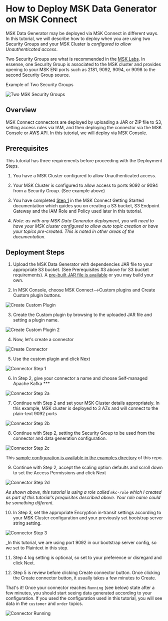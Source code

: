 # How to Deploy MSK Data Generator on MSK Connect

MSK Data Generator may be deployed via MSK Connect in different ways.  In this tutorial, we will describe how to deploy when you are using two Security Groups and your MSK Cluster is _configured to allow Unauthenticated access_.

Two Security Groups are what is recommended in the [MSK Labs](https://amazonmsk-labs.workshop.aws/).  In essense, one Security Group is associated to the MSK cluster and provides opening to your MSK ENI ports such as 2181, 9092, 9094, or 9098 to the second Security Group source.  

Example of Two Security Groups

![Two MSK Security Groups](../assets/msk-two-security-groups.png)


## Overview

MSK Connect connectors are deployed by uploading a JAR or ZIP file to S3, setting access rules via IAM, and then deploying the connector via the MSK Console or AWS API.  In this tutorial, we will deploy via MSK Console.

## Prerequisites

This tutorial has three requirements before proceeding with the Deployment Steps.

1. You have a MSK Cluster configured to allow Unauthenticated access.  

2. Your MSK Cluster is configured to allow access to ports 9092 or 9094 from a Security Group.  (See example above)

3. You have completed [Step 1](https://docs.aws.amazon.com/msk/latest/developerguide/mkc-tutorial-setup.html) in the MSK Connect Getting Started documentation which guides you on creating a S3 bucket, S3 Endpoint Gateway  and the IAM Role and Policy used later in this tutorial.

4. _Note: as with any MSK Data Generator deployment, you will need to have your MSK cluster configured to allow auto topic creation or have your topics pre-created.  This is noted in other areas of the documentation._

## Deployment Steps

1. Upload the MSK Data Generator with dependencies JAR file to your appropriate S3 bucket.  (See Prerequisites #3 above for S3 bucket requirements).  A [pre-built JAR file is available](https://github.com/awslabs/amazon-msk-data-generator/releases) or you may build your own.

2. In MSK Console, choose MSK Connect-->Custom plugins and Create Custom plugin buttons.

![Create Custom Plugin](../assets/msk-custom-plugin.png)

3. Create the Custom plugin by browsing to the uploaded JAR file and setting a plugin name.

![Create Custom Plugin 2](../assets/msk-custom-plugin-2.png)

4. Now, let's create a connector

![Create Connector](../assets/msk-create-connector.png)

5. Use the custom plugin and click Next

![Connector Step 1](../assets/connector-1.png)

6. In Step 2, give your connector a name and choose Self-managed Apache Kafka ***

![Connector Step 2a](../assets/connector-2-a.png)

7. Continue with Step 2 and set your MSK Cluster details appropriately.  In this example, MSK cluster is deployed to 3 AZs and will connect to the plain-text 9092 ports

![Connector Step 2b](../assets/connector-2-b.png)

8. Continue with Step 2, setting the Security Group to be used from the connector and data generation configuration.

![Connector Step 2c](../assets/connector-2-c.png)

This [sample configuration is available in the examples directory](../examples/msk-connect-deploy-config-example.properties) of this repo.

9. Continue with Step 2, accept the scaling option defaults and scroll down to set the Access Permissions and click Next

![Connector Step 2d](../assets/connector-2-d.png)

_As shown above, this tutorial is using a role called `mkc-role` which I created as part of this tutorial's prequisites described above. Your role name could be something different._

10. In Step 3, set the appropriate Encryption in-transit settings according to your MSK Cluster configuration and your previously set bootstrap server string setting.

![Connector Step 3](../assets/connector-3.png)

_In this tutorial, we are using port 9092 in our bootstrap server config, so we set to Plaintext in this step.

11. Step 4 log setting is optional, so set to your preference or disregard and click Next.

12. Step 5 is review before clicking Create connector button.  Once clicking the Create connector button, it usually takes a few minutes to Create.


That's it!  Once your connector reaches `Running` (see below) state after a few minutes, you should start seeing data generated according to your configuration.  If you used the configuration used in this tutorial, you will see data in the `customer` and `order` topics.

![Connector Running](../assets/connector-running.png)
